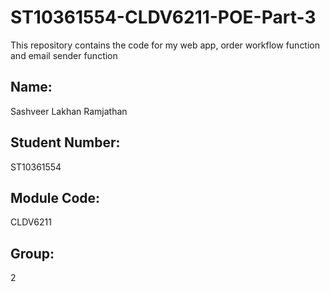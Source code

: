 # ST10361554-CLDV6211-POE-Part-3
This repository contains the code for my web app, order workflow function and email sender function

## Name: 
Sashveer Lakhan Ramjathan
## Student Number: 
ST10361554
## Module Code: 
CLDV6211
## Group: 
2
